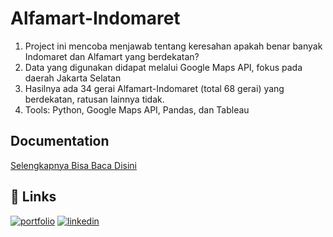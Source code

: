 # Alfamart-Indomaret

1. Project ini mencoba menjawab tentang keresahan apakah benar banyak Indomaret dan Alfamart yang berdekatan?
2. Data yang digunakan didapat melalui Google Maps API, fokus pada daerah Jakarta Selatan
3. Hasilnya ada 34 gerai Alfamart-Indomaret (total 68 gerai) yang berdekatan, ratusan lainnya tidak.
4. Tools: Python, Google Maps API, Pandas, dan Tableau


## Documentation

[Selengkapnya Bisa Baca Disini](https://link.medium.com/1CLCxzcxUqb)


## 🔗 Links
[![portfolio](https://img.shields.io/badge/my_portfolio-000?style=for-the-badge&logo=ko-fi&logoColor=white)](https://ilhammukti.medium.com/)
[![linkedin](https://img.shields.io/badge/linkedin-0A66C2?style=for-the-badge&logo=linkedin&logoColor=white)](https://www.linkedin.com/in/ilhammukti/)
